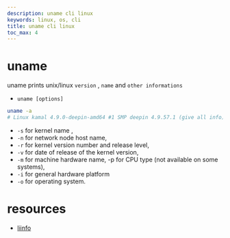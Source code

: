 ```yaml
---
description: uname cli linux
keywords: linux, os, cli
title: uname cli linux
toc_max: 4
---
```


# uname

uname prints unix/linux `version` , `name` and `other informations`

* `uname [options]`

```bash
uname -a
# Linux kamal 4.9.0-deepin-amd64 #1 SMP deepin 4.9.57.1 (give all info)
```

 * `-s` for kernel name ,
 * `-n` for network node host name,
 * `-r` for kernel version number and release level,
 * `-v` for date of release of the kernel version,
 * `-m` for machine hardware name, -p for CPU type (not available on some systems),
 * `-i` for general hardware platform
 * `-o` for operating system.

# resources

* [liinfo](http://www.linfo.org/uname.html)
